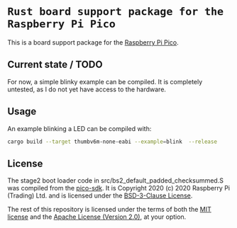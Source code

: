 # `Rust board support package for the Raspberry Pi Pico`

This is a board support package for the
[Raspberry Pi Pico](https://www.raspberrypi.org/products/raspberry-pi-pico/).

## Current state / TODO

For now, a simple blinky example can be compiled.
It is completely untested, as I do not yet have access to the hardware.

## Usage

An example blinking a LED can be compiled with:

``` sh
cargo build --target thumbv6m-none-eabi --example=blink  --release
```

## License

The stage2 boot loader code in src/bs2_default_padded_checksummed.S was compiled
from the [pico-sdk](https://github.com/raspberrypi/pico-sdk).
It is Copyright 2020 (c) 2020 Raspberry Pi (Trading) Ltd. and is licensed
under the [BSD-3-Clause License](LICENSE-Raspberry-Pi).

The rest of this repository is licensed under the terms of both the
[MIT license](LICENSE-MIT) and the [Apache License (Version 2.0)](LICENSE-APACHE), at your option.


